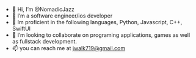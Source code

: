 - 👋 Hi, I’m @NomadicJazz
- 👀 I’m a software engineer/ios developer 
- 🌱 Im proficient in the following languages, Python, Javascript, C++, SwiftUI
- 💞️ I’m looking to collaborate on programing applications, games as well as fullstack development. 
- 📫 you can reach me at jwalk719@gmail.com

<!---
NomadicJazz/NomadicJazz is a ✨ special ✨ repository because its `README.md` (this file) appears on your GitHub profile.
You can click the Preview link to take a look at your changes.
--->
